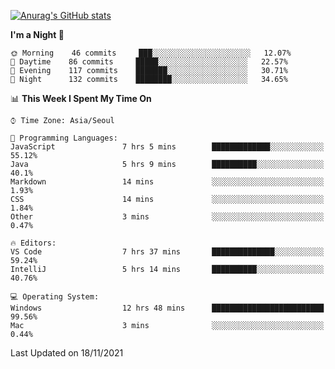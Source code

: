 
<!--
**BHyeonKim/BHyeonKim** is a ✨ _special_ ✨ repository because its `README.md` (this file) appears on your GitHub profile.

Here are some ideas to get you started:

- 🔭 I’m currently working on ...
- 🌱 I’m currently learning ...
- 👯 I’m looking to collaborate on ...
- 🤔 I’m looking for help with ...
- 💬 Ask me about ...
- 📫 How to reach me: ...
- 😄 Pronouns: ...
- ⚡ Fun fact: ...
-->
[![Anurag's GitHub stats](https://github-readme-stats.vercel.app/api?username=BHyeonKim&show_icons=true&theme=dark)
](https://github.com/anuraghazra/github-readme-stats)
<!--START_SECTION:waka-->
**I'm a Night 🦉** 

```text
🌞 Morning    46 commits     ███░░░░░░░░░░░░░░░░░░░░░░   12.07% 
🌆 Daytime    86 commits     █████░░░░░░░░░░░░░░░░░░░░   22.57% 
🌃 Evening    117 commits    ███████░░░░░░░░░░░░░░░░░░   30.71% 
🌙 Night      132 commits    ████████░░░░░░░░░░░░░░░░░   34.65%

```


📊 **This Week I Spent My Time On** 

```text
⌚︎ Time Zone: Asia/Seoul

💬 Programming Languages: 
JavaScript               7 hrs 5 mins        █████████████░░░░░░░░░░░░   55.12% 
Java                     5 hrs 9 mins        ██████████░░░░░░░░░░░░░░░   40.1% 
Markdown                 14 mins             ░░░░░░░░░░░░░░░░░░░░░░░░░   1.93% 
CSS                      14 mins             ░░░░░░░░░░░░░░░░░░░░░░░░░   1.84% 
Other                    3 mins              ░░░░░░░░░░░░░░░░░░░░░░░░░   0.47%

🔥 Editors: 
VS Code                  7 hrs 37 mins       ██████████████░░░░░░░░░░░   59.24% 
IntelliJ                 5 hrs 14 mins       ██████████░░░░░░░░░░░░░░░   40.76%

💻 Operating System: 
Windows                  12 hrs 48 mins      █████████████████████████   99.56% 
Mac                      3 mins              ░░░░░░░░░░░░░░░░░░░░░░░░░   0.44%

```


 Last Updated on 18/11/2021
<!--END_SECTION:waka-->


